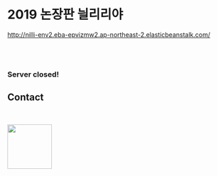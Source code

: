 # 2019 논장판 늴리리야

http://nilli-env2.eba-epvizmw2.ap-northeast-2.elasticbeanstalk.com/

<br/>
<br/>

### Server closed! 

## Contact

<br/>

[<img src="https://cdn.worldvectorlogo.com/logos/instagram-glyph-1.svg" width="100px" height="auto">](https://www.instagram.com/nill.illa/?hl=ko, "google link")
